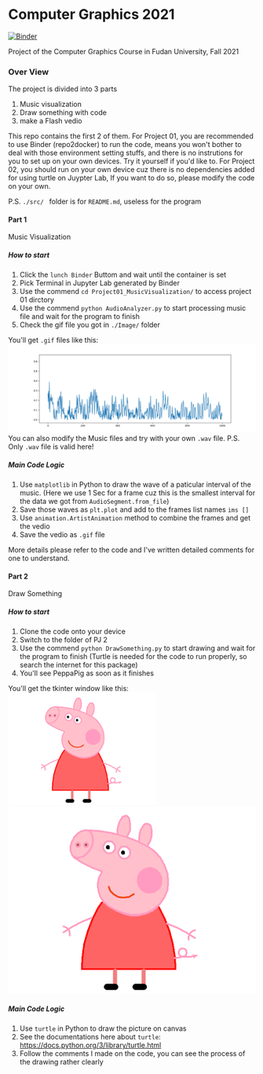 # Computer Graphics 2021
[![Binder](https://mybinder.org/badge_logo.svg)](https://mybinder.org/v2/gh/Farrrrland/ComputerGraphics2021/HEAD)

Project of the Computer Graphics Course in Fudan University, Fall 2021

### Over View
The project is divided into 3 parts
1. Music visualization
2. Draw something with code
3. make a Flash vedio

This repo contains the first 2 of them. 
For Project 01, you are recommended to use Binder (repo2docker) to run the code, means you won't bother to deal with those environment setting stuffs, and there is no instrutions for you to set up on your own devices. Try it yourself if you'd like to.
For Project 02, you should run on your own device cuz there is no dependencies added for using turtle on Juypter Lab, If you want to do so, please modify the code on your own.

P.S. `./src/ ` folder is for ` README.md `, useless for the program

#### Part 1
Music Visualization

##### How to start
1. Click the ` lunch Binder ` Buttom and wait until the container is set
2. Pick Terminal in Jupyter Lab generated by Binder
3. Use the commend ` cd Project01_MusicVisualization/ ` to access project 01 dirctory
4. Use the commend ` python AudioAnalyzer.py ` to start processing music file and wait for the program to finish
5. Check the gif file you got in ` ./Image/ ` folder

You'll get ` .gif ` files like this:
![image](https://github.com/Farrrrland/ComputerGraphics2021/blob/main/readme.src/IceCream_README.gif)
You can also modify the Music files and try with your own ` .wav ` file. P.S. Only ` .wav ` file is valid here!

##### Main Code Logic
1. Use ` matplotlib ` in Python to draw the wave of a paticular interval of the music. (Here we use 1 Sec for a frame cuz this is the smallest interval for the data we got from ` AudioSegment.from_file `)
2. Save those waves as ` plt.plot ` and add to the frames list names ` ims [] `
3. Use ` animation.ArtistAnimation ` method to combine the frames and get the vedio
4. Save the vedio as ` .gif ` file

More details please refer to the code and I've written detailed comments for one to understand.

#### Part 2
Draw Something

##### How to start
1. Clone the code onto your device
2. Switch to the folder of PJ 2
3. Use the commend ` python DrawSomething.py ` to start drawing and wait for the program to finish (Turtle is needed for the code to run properly, so search the internet for this package)
4. You'll see PeppaPig as soon as it finishes

You'll get the tkinter window like this:
<img src="https://github.com/Farrrrland/ComputerGraphics2021/blob/main/readme.src/PeppaPig_Turtle.png" width = "60%" />
![image-w10](https://github.com/Farrrrland/ComputerGraphics2021/blob/main/readme.src/PeppaPig_Turtle.png)
##### Main Code Logic
1. Use ` turtle ` in Python to draw the picture on canvas
3. See the documentations here about ` turtle `: https://docs.python.org/3/library/turtle.html
2. Follow the comments I made on the code, you can see the process of the drawing rather clearly
